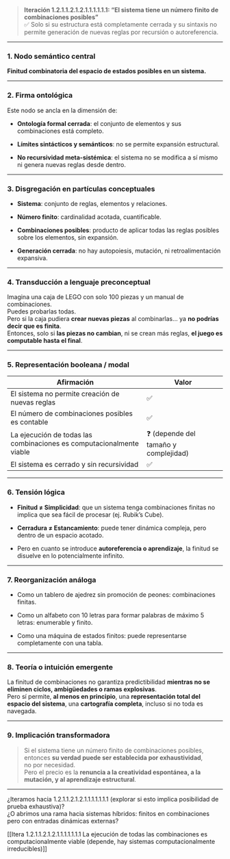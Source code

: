 > **Iteración 1.2.1.1.2.1.2.1.1.1.1.1.1: “El sistema tiene un número finito de combinaciones posibles”**  
> ✅ Solo si su estructura está completamente cerrada y su sintaxis no permite generación de nuevas reglas por recursión o autoreferencia.

---

### 1. Nodo semántico central

**Finitud combinatoria del espacio de estados posibles en un sistema.**

---

### 2. Firma ontológica

Este nodo se ancla en la dimensión de:

- **Ontología formal cerrada**: el conjunto de elementos y sus combinaciones está completo.
    
- **Límites sintácticos y semánticos**: no se permite expansión estructural.
    
- **No recursividad meta-sistémica**: el sistema no se modifica a sí mismo ni genera nuevas reglas desde dentro.
    

---

### 3. Disgregación en partículas conceptuales

- **Sistema**: conjunto de reglas, elementos y relaciones.
    
- **Número finito**: cardinalidad acotada, cuantificable.
    
- **Combinaciones posibles**: producto de aplicar todas las reglas posibles sobre los elementos, sin expansión.
    
- **Generación cerrada**: no hay autopoiesis, mutación, ni retroalimentación expansiva.
    

---

### 4. Transducción a lenguaje preconceptual

Imagina una caja de LEGO con solo 100 piezas y un manual de combinaciones.  
Puedes probarlas todas.  
Pero si la caja pudiera **crear nuevas piezas** al combinarlas… ya **no podrías decir que es finita**.  
Entonces, solo si **las piezas no cambian**, ni se crean más reglas, **el juego es computable hasta el final**.

---

### 5. Representación booleana / modal

| Afirmación                                                           | Valor                                |
| -------------------------------------------------------------------- | ------------------------------------ |
| El sistema no permite creación de nuevas reglas                      | ✅                                    |
| El número de combinaciones posibles es contable                      | ✅                                    |
| La ejecución de todas las combinaciones es computacionalmente viable | ❓ (depende del tamaño y complejidad) |
| El sistema es cerrado y sin recursividad                             | ✅                                    |

---

### 6. Tensión lógica

- **Finitud ≠ Simplicidad**: que un sistema tenga combinaciones finitas no implica que sea fácil de procesar (ej. Rubik’s Cube).
    
- **Cerradura ≠ Estancamiento**: puede tener dinámica compleja, pero dentro de un espacio acotado.
    
- Pero en cuanto se introduce **autoreferencia o aprendizaje**, la finitud se disuelve en lo potencialmente infinito.
    

---

### 7. Reorganización análoga

- Como un tablero de ajedrez sin promoción de peones: combinaciones finitas.
    
- Como un alfabeto con 10 letras para formar palabras de máximo 5 letras: enumerable y finito.
    
- Como una máquina de estados finitos: puede representarse completamente con una tabla.
    

---

### 8. Teoría o intuición emergente

La finitud de combinaciones no garantiza predictibilidad **mientras no se eliminen ciclos, ambigüedades o ramas explosivas**.  
Pero sí permite, **al menos en principio**, una **representación total del espacio del sistema**, una **cartografía completa**, incluso si no toda es navegada.

---

### 9. Implicación transformadora

> Si el sistema tiene un número finito de combinaciones posibles,  
> entonces **su verdad puede ser establecida por exhaustividad**,  
> no por necesidad.  
> Pero el precio es la **renuncia a la creatividad espontánea, a la mutación, y al aprendizaje estructural**.

---

¿Iteramos hacia 1.2.1.1.2.1.2.1.1.1.1.1.1.1 (explorar si esto implica posibilidad de prueba exhaustiva)?  
¿O abrimos una rama hacia sistemas híbridos: finitos en combinaciones pero con entradas dinámicas externas?

[[Itera 1.2.1.1.2.1.2.1.1.1.1.1.1.1 La ejecución de todas las combinaciones es computacionalmente viable (depende, hay sistemas computacionalmente irreducibles)]]